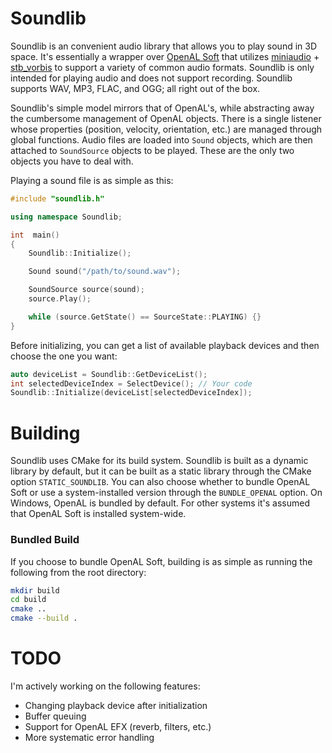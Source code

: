 # Soundlib
Soundlib is an convenient audio library that allows you to play sound in 3D space. It's essentially a wrapper over [OpenAL Soft](https://github.com/kcat/openal-soft) that utilizes [miniaudio](https://github.com/mackron/miniaudio) + [stb_vorbis](https://github.com/nothings/stb) to support a variety of common audio formats. Soundlib is only intended for playing audio and does not support recording. Soundlib supports WAV, MP3, FLAC, and OGG; all right out of the box.

Soundlib's simple model mirrors that of OpenAL's, while abstracting away the cumbersome management of OpenAL objects. There is a single listener whose properties (position, velocity, orientation, etc.) are managed through global functions. Audio files are loaded into `Sound` objects, which are then attached to `SoundSource` objects to be played. These are the only two objects you have to deal with.

Playing a sound file is as simple as this:
```cpp
#include "soundlib.h"

using namespace Soundlib;

int  main()
{
	Soundlib::Initialize();

	Sound sound("/path/to/sound.wav");

	SoundSource source(sound);
	source.Play();

	while (source.GetState() == SourceState::PLAYING) {}
}
```
Before initializing, you can get a list of available playback devices and then choose the one you want:
```cpp
auto deviceList = Soundlib::GetDeviceList();
int selectedDeviceIndex = SelectDevice(); // Your code
Soundlib::Initialize(deviceList[selectedDeviceIndex]);
```

# Building
Soundlib uses CMake for its build system. Soundlib is built as a dynamic library by default, but it can be built as a static library through the CMake option `STATIC_SOUNDLIB`. You can also choose whether to bundle OpenAL Soft or use a system-installed version through the `BUNDLE_OPENAL` option. On Windows, OpenAL is bundled by default. For other systems it's assumed that OpenAL Soft is installed system-wide.

### Bundled Build
If you choose to bundle OpenAL Soft, building is as simple as running the following from the root directory:
```bash
mkdir build
cd build
cmake ..
cmake --build .
```

# TODO
I'm actively working on the following features:
* Changing playback device after initialization
* Buffer queuing
* Support for OpenAL EFX (reverb, filters, etc.)
* More systematic error handling
